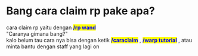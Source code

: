# Bang cara claim rp pake apa?

cara claim rp yaitu dengan <mark style="color:blue;">**/rp wand**</mark>\
"Caranya gimana bang?"\
kalo belum tau cara nya bisa dengan ketik <mark style="color:blue;">**/caraclaim**</mark> , <mark style="color:blue;">**/warp tutorial**</mark> , atau minta bantu dengan staff yang lagi on
